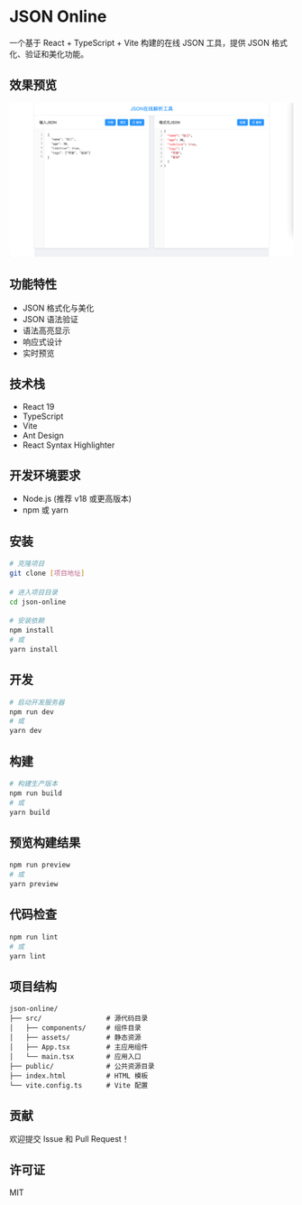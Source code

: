 # JSON Online

一个基于 React + TypeScript + Vite 构建的在线 JSON 工具，提供 JSON 格式化、验证和美化功能。

## 效果预览

![JSON Online 效果图](./docs/images/preview.png)

## 功能特性

- JSON 格式化与美化
- JSON 语法验证
- 语法高亮显示
- 响应式设计
- 实时预览

## 技术栈

- React 19
- TypeScript
- Vite
- Ant Design
- React Syntax Highlighter

## 开发环境要求

- Node.js (推荐 v18 或更高版本)
- npm 或 yarn

## 安装

```bash
# 克隆项目
git clone [项目地址]

# 进入项目目录
cd json-online

# 安装依赖
npm install
# 或
yarn install
```

## 开发

```bash
# 启动开发服务器
npm run dev
# 或
yarn dev
```

## 构建

```bash
# 构建生产版本
npm run build
# 或
yarn build
```

## 预览构建结果

```bash
npm run preview
# 或
yarn preview
```

## 代码检查

```bash
npm run lint
# 或
yarn lint
```

## 项目结构

```
json-online/
├── src/                # 源代码目录
│   ├── components/     # 组件目录
│   ├── assets/         # 静态资源
│   ├── App.tsx         # 主应用组件
│   └── main.tsx        # 应用入口
├── public/             # 公共资源目录
├── index.html          # HTML 模板
└── vite.config.ts      # Vite 配置
```

## 贡献

欢迎提交 Issue 和 Pull Request！

## 许可证

MIT
